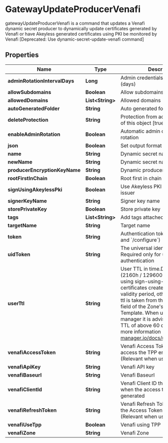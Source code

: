 

# GatewayUpdateProducerVenafi

gatewayUpdateProducerVenafi is a command that updates a Venafi dynamic secret producer to dynamically update certificates generated by Venafi or have Akeyless generated certificates using PKI be monitored by Venafi [Deprecated: Use dynamic-secret-update-venafi command]

## Properties

| Name | Type | Description | Notes |
|------------ | ------------- | ------------- | -------------|
|**adminRotationIntervalDays** | **Long** | Admin credentials rotation interval (days) |  [optional] |
|**allowSubdomains** | **Boolean** | Allow subdomains |  [optional] |
|**allowedDomains** | **List&lt;String&gt;** | Allowed domains |  [optional] |
|**autoGeneratedFolder** | **String** | Auto generated folder |  [optional] |
|**deleteProtection** | **String** | Protection from accidental deletion of this object [true/false] |  [optional] |
|**enableAdminRotation** | **Boolean** | Automatic admin credentials rotation |  [optional] |
|**json** | **Boolean** | Set output format to JSON |  [optional] |
|**name** | **String** | Dynamic secret name |  |
|**newName** | **String** | Dynamic secret name |  [optional] |
|**producerEncryptionKeyName** | **String** | Dynamic producer encryption key |  [optional] |
|**rootFirstInChain** | **Boolean** | Root first in chain |  [optional] |
|**signUsingAkeylessPki** | **Boolean** | Use Akeyless PKI issuer or Venafi issuer |  [optional] |
|**signerKeyName** | **String** | Signer key name |  [optional] |
|**storePrivateKey** | **Boolean** | Store private key |  [optional] |
|**tags** | **List&lt;String&gt;** | Add tags attached to this object |  [optional] |
|**targetName** | **String** | Target name |  [optional] |
|**token** | **String** | Authentication token (see &#x60;/auth&#x60; and &#x60;/configure&#x60;) |  [optional] |
|**uidToken** | **String** | The universal identity token, Required only for universal_identity authentication |  [optional] |
|**userTtl** | **String** | User TTL in time.Duration format (2160h / 129600m / etc...). When using sign-using-akeyless-pki certificates created will have this validity period, otherwise the user-ttl is taken from the Validity Period field of the Zone&#39;s&#39; Issuing Template. When using cert-manager it is advised to have a TTL of above 60 days (1440h). For more information - https://cert-manager.io/docs/usage/certificate/ |  [optional] |
|**venafiAccessToken** | **String** | Venafi Access Token to use to access the TPP environment (Relevant when using TPP) |  [optional] |
|**venafiApiKey** | **String** | Venafi API key |  [optional] |
|**venafiBaseurl** | **String** | Venafi Baseurl |  [optional] |
|**venafiClientId** | **String** | Venafi Client ID that was used when the access token was generated |  [optional] |
|**venafiRefreshToken** | **String** | Venafi Refresh Token to use when the Access Token is expired (Relevant when using TPP) |  [optional] |
|**venafiUseTpp** | **Boolean** | Venafi using TPP |  [optional] |
|**venafiZone** | **String** | Venafi Zone |  [optional] |



